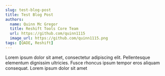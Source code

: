 ```yaml
---
slug: test-blog-post
title: Test Blog Post
authors:
  name: Quinn Mc Gregor
  title: Reshift Tools Core Team
  url: https://github.com/quinn1115
  image_url: https://github.com/quinn1115.png
tags: [QADE, Reshift]
---
```


Lorem ipsum dolor sit amet, consectetur adipiscing elit. Pellentesque elementum dignissim ultricies. Fusce rhoncus ipsum tempor eros aliquam consequat. Lorem ipsum dolor sit amet

